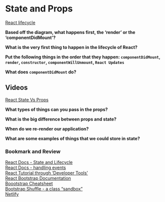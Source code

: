 # State and Props

[React lifecycle](https://medium.com/@joshuablankenshipnola/react-component-lifecycle-events-cb77e670a093)

**Based off the diagram, what happens first, the ‘render’ or the ‘componentDidMount’?**  

**What is the very first thing to happen in the lifecycle of React?**  

**Put the following things in the order that they happen: `componentDidMount`, `render`, `constructor`, `componentWillUnmount`, `React Updates`**  

**What does `componentDidMount` do?**  

## Videos

[React State Vs Props](https://www.youtube.com/watch?v=IYvD9oBCuJI)

**What types of things can you pass in the props?**  

**What is the big difference between props and state?**  

**When do we re-render our application?**  

**What are some examples of things that we could store in state?**  


### Bookmark and Review
[React Docs - State and Lifecycle](https://reactjs.org/docs/state-and-lifecycle.html)  
[React Docs - handling events](https://reactjs.org/docs/handling-events.html)  
[React Tutorial through ‘Developer Tools’](https://reactjs.org/tutorial/tutorial.html)  
[React Bootstrap Documentation](https://react-bootstrap.github.io/)  
[Boootstrap Cheatsheet](https://getbootstrap.com/docs/5.0/examples/cheatsheet/)  
[Bootstrap Shuffle - a class “sandbox”](https://bootstrapshuffle.com/classes)  
[Netlify](https://www.netlify.com/)  
